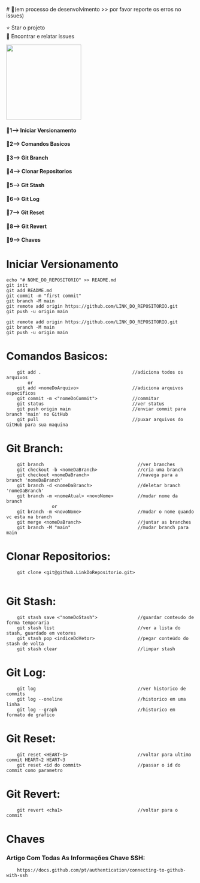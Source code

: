 ﻿﻿#  🛑(em processo de desenvolvimento >> por favor reporte os erros no issues)
 
 ⭐️  Star o projeto  
 🐛 Encontrar e relatar issues

<img src="https://cdn.jsdelivr.net/gh/devicons/devicon/icons/git/git-original.svg" width="200" height="200" /> 


####  🔸1--> Iniciar Versionamento   
####  🔸2--> Comandos Basicos        
####  🔸3--> Git Branch              
####  🔸4--> Clonar Repositorios     
####  🔸5--> Git Stash               
####  🔸6--> Git Log                 
####  🔸7--> Git Reset                
####  🔸8--> Git Revert              
####  🔸9--> Chaves                  

# Iniciar Versionamento
```
echo "# NOME_DO_REPOSITORIO" >> README.md
git init
git add README.md
git commit -m "first commit"
git branch -M main
git remote add origin https://github.com/LINK_DO_REPOSITORIO.git
git push -u origin main

git remote add origin https://github.com/LINK_DO_REPOSITORIO.git
git branch -M main                             
git push -u origin main
```
# Comandos Basicos:
```
    git add .                                  //adiciona todos os arquivos
        or
    git add <nomeDoArquivo>                    //adiciona arquivos especificos
    git commit -m <"nomeDoCommit">             //commitar
    git status                                 //ver status
    git push origin main                       //enviar commit para branch 'main' no GitHub
    git pull                                   //puxar arquivos do GitHub para sua maquina
```
# Git Branch:
```
    git branch                                   //ver branches 
    git checkout -b <nomeDaBranch>               //cria uma branch
    git checkout <nomeDaBranch>                  //navega para a branch 'nomeDaBranch'
    git branch -d <nomeDaBranch>                 //deletar branch 'nomeDaBranch'
    git branch -m <nomeAtual> <novoNome>         //mudar nome da branch
                 or
    git branch -m <novoNome>                     //mudar o nome quando vc esta na branch
    git merge <nomeDaBranch>                     //juntar as branches  
    git branch -M "main"                         //mudar branch para main
```
# Clonar Repositorios:
```
    git clone <git@github.LinkDoRepositorio.git>
    
```
# Git Stash:
```
    git stash save <"nomeDoStash">               //guardar conteudo de forma temporaria
    git stash list                               //ver a lista do stash, guardado em vetores
    git stash pop <indiceDoVetor>                //pegar conteúdo do stash de volta
    git stash clear                              //limpar stash
```
# Git Log:
```
    git log                                      //ver historico de commits
    git log --oneline                            //historico em uma linha 
    git log --graph                              //historico em formato de grafico    
```
# Git Reset:
```
    git reset <HEART~1>                          //voltar para ultimo commit HEART~2 HEART~3 
    git reset <id do commit>                     //passar o id do commit como parametro
```
# Git Revert:
```
    git revert <cha1>                            //voltar para o commit 
```

# Chaves
### Artigo Com Todas As Informações Chave SSH:
```
    https://docs.github.com/pt/authentication/connecting-to-github-with-ssh
```
<!--
    ### Criar Chave ssh: Chave Publica:
    ssh-keygen -t ed25519 -c <"SeuGmailDoGithub@gmail.com"> 
    //a chave vai ser o 'arquivo.pub' 
    //chaveexemplo: feuawucnuaenvee5g58455g45gmail@gmail.com
-->
<!-- 
### Inicializar ssh:
```
    eval $(ssh-agent -s)
```
### Adicionar Chave Privada:
```
    ssh-add <caminhoDaChavePRIVADA>            //colocar o caminho do diretorio da pasta
```
-->
